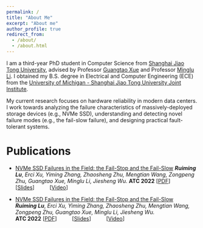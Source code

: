 ```yaml
---
permalink: /
title: "About Me"
excerpt: "About me"
author_profile: true
redirect_from: 
  - /about/
  - /about.html
---
```

I am a third-year PhD student in Computer Science from [Shanghai Jiao Tong University](https://en.sjtu.edu.cn/), advised by Professor [Guangtao Xue](https://www.cs.sjtu.edu.cn/~xue-gt/) and Professor [Minglu Li](https://scholar.google.com/citations?user=cFW1n8YAAAAJ&hl=en). I obtained my B.S. degree in Electrical and Computer Engineering (ECE) from the [University of Michigan - Shanghai Jiao Tong University Joint Institute](https://www.ji.sjtu.edu.cn/).

My current research focuses on hardware reliability in modern data centers. I work towards analyzing the failure characteristics of massively-deployed storage devices (e.g., NVMe SSD), understanding and detecting novel failure modes (e.g., the fail-slow failure), and designing practical fault-tolerant systems.

# Publications

* [NVMe SSD Failures in the Field: the Fail-Stop and the Fail-Slow](https://www.usenix.org/conference/atc22/presentation/lu)
	***Ruiming Lu***, *Erci Xu, Yiming Zhang, Zhaosheng Zhu, Mengtian Wang, Zongpeng Zhu, Guangtao Xue, Minglu Li, Jiesheng Wu.*
	**ATC 2022**	[[PDF](https://www.usenix.org/system/files/atc22-lu.pdf)] &emsp; &emsp; [[Slides](https://www.usenix.org/sites/default/files/conference/protected-files/atc22_slides_lu.pdf)] &emsp; &emsp; [[Video](https://www.youtube.com/watch?v=wDS-CRyTDlA&feature=emb_imp_woyt)]

* [NVMe SSD Failures in the Field: the Fail-Stop and the Fail-Slow](https://www.usenix.org/conference/atc22/presentation/lu)<br />***Ruiming Lu***, *Erci Xu, Yiming Zhang, Zhaosheng Zhu, Mengtian Wang, Zongpeng Zhu, Guangtao Xue, Minglu Li, Jiesheng Wu.*<br />
	**ATC 2022**	[[PDF](https://www.usenix.org/system/files/atc22-lu.pdf)] &emsp; &emsp; [[Slides](https://www.usenix.org/sites/default/files/conference/protected-files/atc22_slides_lu.pdf)] &emsp; &emsp; [[Video](https://www.youtube.com/watch?v=wDS-CRyTDlA&feature=emb_imp_woyt)]
